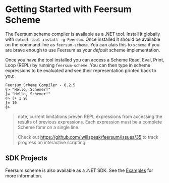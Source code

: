 # Getting Started with Feersum Scheme

The Feersum scheme compiler is available as a .NET tool. Install it globally
with `dotnet tool install -g Feersum`. Once installed it should be available
on the command line as `feersum-scheme`. You can alais this to `scheme` if you
are brave enough to use Feersum as your _default_ scheme implementation.

Once you have the tool installed you can access a Scheme Read, Eval, Print, Loop
(REPL) by running `feersum-scheme`. You can then type in scheme expressions to
be evaluated and see their representation printed back to you:

```
Feersum Scheme Compiler - 0.2.5
§> "Hello, Schemer!"
}= "Hello, Schemer!"
§> (+ 1 9)  
}= 10
§> 
```

> note, current limitations preven REPL expressions from accessing the results
> of previous expressions. Each expression must be a complete Scheme fomr on a
> single line.
>
> Check out <https://github.com/iwillspeak/feersum/issues/35> to track progress
> on interactive scripting.

## SDK Projects

Feersum scheme is also available as a .NET SDK. See the [Examples](/examples/) for
more information.
